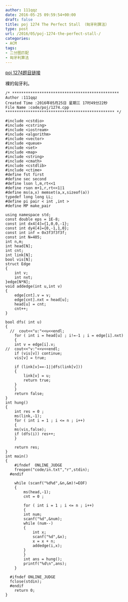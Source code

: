 ```yaml
---
author: 111qqz
date: 2016-05-25 09:59:54+00:00
draft: false
title: poj 1274 The Perfect Stall （匈牙利算法）
type: post
url: /2016/05/poj-1274-the-perfect-stall-/
categories:
- ACM
tags:
- 二分图匹配
- 匈牙利算法
---
```


[poj 1274题目链接](http://poj.org/problem?id=1274)

裸的匈牙利。

 

    
    /* ***********************************************
    Author :111qqz
    Created Time :2016年05月25日 星期三 17时49分22秒
    File Name :code/poj/1274.cpp
    ************************************************ */
    
    #include <cstdio>
    #include <cstring>
    #include <iostream>
    #include <algorithm>
    #include <vector>
    #include <queue>
    #include <set>
    #include <map>
    #include <string>
    #include <cmath>
    #include <cstdlib>
    #include <ctime>
    #define fst first
    #define sec second
    #define lson l,m,rt<<1
    #define rson m+1,r,rt<<1|1
    #define ms(a,x) memset(a,x,sizeof(a))
    typedef long long LL;
    #define pi pair < int ,int >
    #define MP make_pair
    
    using namespace std;
    const double eps = 1E-8;
    const int dx4[4]={1,0,0,-1};
    const int dy4[4]={0,-1,1,0};
    const int inf = 0x3f3f3f3f;
    const int N=405;
    int n,m;
    int head[N];
    int cnt;
    int link[N];
    bool vis[N];
    struct Edge
    {
        int v;
        int nxt;
    }edge[N*N];
    void addedge(int u,int v)
    {
        edge[cnt].v = v;
        edge[cnt].nxt = head[u];
        head[u] = cnt;
        cnt++;
    }
    
    bool dfs( int u)
    {
      //  cout<<"u:"<<u<<endl;
        for ( int i = head[u] ; i!=-1 ; i = edge[i].nxt)
        {
    	int v = edge[i].v;
    //	cout<<"v:"<<v<<endl;
    	if (vis[v]) continue;
    	vis[v] = true;
    
    	if (link[v]==-1||dfs(link[v]))
    	{
    	    link[v] = u;
    	    return true;
    	}
        }
        return false;
    }
    int hung()
    {
        int res = 0 ;
        ms(link,-1);
        for ( int i = 1 ; i <= n ; i++)
        {
    	ms(vis,false);
    	if (dfs(i)) res++;
        }
    
        return res;
    }
    int main()
    {
    	#ifndef  ONLINE_JUDGE 
    	freopen("code/in.txt","r",stdin);
      #endif
    
    	while (scanf("%d%d",&n,&m)!=EOF)
    	{
    	    ms(head,-1);
    	    cnt = 0 ;
    
    	    for ( int i = 1 ; i <= n ; i++)
    	    {
    		int num;
    		scanf("%d",&num);
    		while (num--)
    		{
    		    int x;
    		    scanf("%d",&x);
    		    x = x + n;
    		    addedge(i,x);
    		}
    	    }
    	    int ans = hung();
    	    printf("%d\n",ans);
    	}
    
      #ifndef ONLINE_JUDGE  
      fclose(stdin);
      #endif
        return 0;
    }
    



